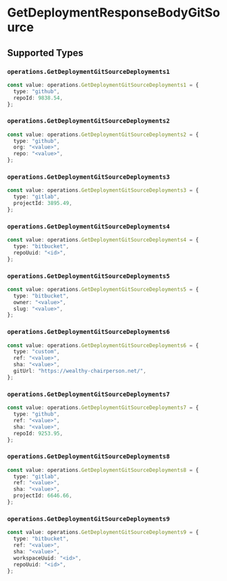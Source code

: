 # GetDeploymentResponseBodyGitSource


## Supported Types

### `operations.GetDeploymentGitSourceDeployments1`

```typescript
const value: operations.GetDeploymentGitSourceDeployments1 = {
  type: "github",
  repoId: 9838.54,
};
```

### `operations.GetDeploymentGitSourceDeployments2`

```typescript
const value: operations.GetDeploymentGitSourceDeployments2 = {
  type: "github",
  org: "<value>",
  repo: "<value>",
};
```

### `operations.GetDeploymentGitSourceDeployments3`

```typescript
const value: operations.GetDeploymentGitSourceDeployments3 = {
  type: "gitlab",
  projectId: 3895.49,
};
```

### `operations.GetDeploymentGitSourceDeployments4`

```typescript
const value: operations.GetDeploymentGitSourceDeployments4 = {
  type: "bitbucket",
  repoUuid: "<id>",
};
```

### `operations.GetDeploymentGitSourceDeployments5`

```typescript
const value: operations.GetDeploymentGitSourceDeployments5 = {
  type: "bitbucket",
  owner: "<value>",
  slug: "<value>",
};
```

### `operations.GetDeploymentGitSourceDeployments6`

```typescript
const value: operations.GetDeploymentGitSourceDeployments6 = {
  type: "custom",
  ref: "<value>",
  sha: "<value>",
  gitUrl: "https://wealthy-chairperson.net/",
};
```

### `operations.GetDeploymentGitSourceDeployments7`

```typescript
const value: operations.GetDeploymentGitSourceDeployments7 = {
  type: "github",
  ref: "<value>",
  sha: "<value>",
  repoId: 9253.95,
};
```

### `operations.GetDeploymentGitSourceDeployments8`

```typescript
const value: operations.GetDeploymentGitSourceDeployments8 = {
  type: "gitlab",
  ref: "<value>",
  sha: "<value>",
  projectId: 6646.66,
};
```

### `operations.GetDeploymentGitSourceDeployments9`

```typescript
const value: operations.GetDeploymentGitSourceDeployments9 = {
  type: "bitbucket",
  ref: "<value>",
  sha: "<value>",
  workspaceUuid: "<id>",
  repoUuid: "<id>",
};
```

